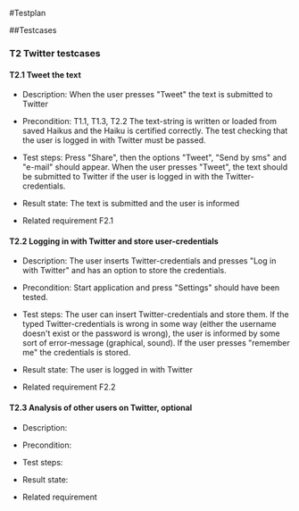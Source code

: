 #Testplan

##Testcases


### T2 Twitter testcases
#### T2.1 Tweet the text

- Description: 
When the user presses "Tweet" the text is submitted to Twitter

- Precondition: 
T1.1, T1.3, T2.2 The text-string is written or loaded from saved Haikus and the Haiku is certified correctly. The test checking that the user is logged in with Twitter must be passed.  

- Test steps:
Press "Share", then the options "Tweet", "Send by sms" and "e-mail" should appear. When the user presses "Tweet", the text should be submitted to Twitter if the user is logged in with the Twitter-credentials. 

- Result state:
The text is submitted and the user is informed

- Related requirement
F2.1


#### T2.2 Logging in with Twitter and store user-credentials

- Description: 
The user inserts Twitter-credentials and presses "Log in with Twitter" and has an option to store the credentials. 

- Precondition: 
Start application and press "Settings" should have been tested.  

- Test steps:
The user can insert Twitter-credentials and store them. If the typed Twitter-credentials is wrong in some way (either the username doesn't exist or the password is wrong), the user is informed by some sort of error-message (graphical, sound). If the user presses "remember me" the credentials is stored. 

- Result state:
The user is logged in with Twitter

- Related requirement
F2.2

#### T2.3 Analysis of other users on Twitter, optional

- Description: 
 

- Precondition: 


- Test steps:


- Result state:


- Related requirement

